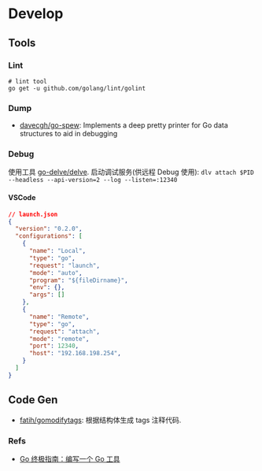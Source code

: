 # Develop

## Tools
### Lint
```shell
# lint tool
go get -u github.com/golang/lint/golint
```

### Dump
* [davecgh/go-spew](https://github.com/davecgh/go-spew): Implements a deep pretty printer for Go data structures to aid in debugging


### Debug
使用工具 [go-delve/delve](https://github.com/go-delve/delve).
启动调试服务(供远程 Debug 使用): `dlv attach $PID --headless --api-version=2 --log --listen=:12340`

#### VSCode

```json
// launch.json
{
  "version": "0.2.0",
  "configurations": [
    {
      "name": "Local",
      "type": "go",
      "request": "launch",
      "mode": "auto",
      "program": "${fileDirname}",
      "env": {},
      "args": []
    },
    {
      "name": "Remote",
      "type": "go",
      "request": "attach",
      "mode": "remote",
      "port": 12340,
      "host": "192.168.198.254",
    }
  ]
}

```

## Code Gen
* [fatih/gomodifytags](https://github.com/fatih/gomodifytags): 根据结构体生成 tags 注释代码.

### Refs
* [Go 终极指南：编写一个 Go 工具](https://www.jianshu.com/p/20b533c5c3f9?hmsr=toutiao.io&utm_medium=toutiao.io&utm_source=toutiao.io)